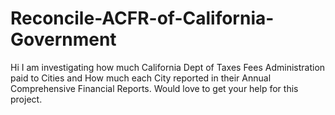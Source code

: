 # Reconcile-ACFR-of-California-Government
Hi I am investigating how much California Dept of Taxes Fees Administration paid to Cities and How much each City reported in their Annual Comprehensive Financial Reports. Would love to get your help for this project.
